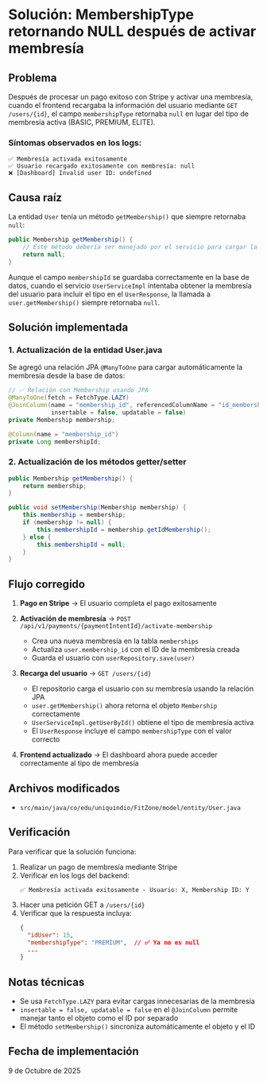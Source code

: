 # Solución: MembershipType retornando NULL después de activar membresía

## Problema
Después de procesar un pago exitoso con Stripe y activar una membresía, cuando el frontend recargaba la información del usuario mediante `GET /users/{id}`, el campo `membershipType` retornaba `null` en lugar del tipo de membresía activa (BASIC, PREMIUM, ELITE).

### Síntomas observados en los logs:
```
✅ Membresía activada exitosamente
✅ Usuario recargado exitosamente con membresía: null
❌ [Dashboard] Invalid user ID: undefined
```

## Causa raíz
La entidad `User` tenía un método `getMembership()` que siempre retornaba `null`:

```java
public Membership getMembership() {
    // Este método debería ser manejado por el servicio para cargar la membership
    return null;
}
```

Aunque el campo `membershipId` se guardaba correctamente en la base de datos, cuando el servicio `UserServiceImpl` intentaba obtener la membresía del usuario para incluir el tipo en el `UserResponse`, la llamada a `user.getMembership()` siempre retornaba `null`.

## Solución implementada

### 1. Actualización de la entidad User.java
Se agregó una relación JPA `@ManyToOne` para cargar automáticamente la membresía desde la base de datos:

```java
// ✅ Relación con Membership usando JPA
@ManyToOne(fetch = FetchType.LAZY)
@JoinColumn(name = "membership_id", referencedColumnName = "id_membership", 
            insertable = false, updatable = false)
private Membership membership;

@Column(name = "membership_id")
private Long membershipId;
```

### 2. Actualización de los métodos getter/setter
```java
public Membership getMembership() {
    return membership;
}

public void setMembership(Membership membership) {
    this.membership = membership;
    if (membership != null) {
        this.membershipId = membership.getIdMembership();
    } else {
        this.membershipId = null;
    }
}
```

## Flujo corregido

1. **Pago en Stripe** → El usuario completa el pago exitosamente
2. **Activación de membresía** → `POST /api/v1/payments/{paymentIntentId}/activate-membership`
   - Crea una nueva membresía en la tabla `memberships`
   - Actualiza `user.membership_id` con el ID de la membresía creada
   - Guarda el usuario con `userRepository.save(user)`

3. **Recarga del usuario** → `GET /users/{id}`
   - El repositorio carga el usuario con su membresía usando la relación JPA
   - `user.getMembership()` ahora retorna el objeto `Membership` correctamente
   - `UserServiceImpl.getUserById()` obtiene el tipo de membresía activa
   - El `UserResponse` incluye el campo `membershipType` con el valor correcto

4. **Frontend actualizado** → El dashboard ahora puede acceder correctamente al tipo de membresía

## Archivos modificados
- `src/main/java/co/edu/uniquindio/FitZone/model/entity/User.java`

## Verificación
Para verificar que la solución funciona:

1. Realizar un pago de membresía mediante Stripe
2. Verificar en los logs del backend:
   ```
   ✅ Membresía activada exitosamente - Usuario: X, Membership ID: Y
   ```
3. Hacer una petición GET a `/users/{id}`
4. Verificar que la respuesta incluya:
   ```json
   {
     "idUser": 15,
     "membershipType": "PREMIUM",  // ✅ Ya no es null
     ...
   }
   ```

## Notas técnicas
- Se usa `FetchType.LAZY` para evitar cargas innecesarias de la membresía
- `insertable = false, updatable = false` en el `@JoinColumn` permite manejar tanto el objeto como el ID por separado
- El método `setMembership()` sincroniza automáticamente el objeto y el ID

## Fecha de implementación
9 de Octubre de 2025

